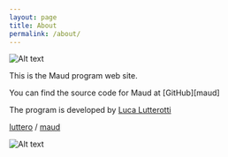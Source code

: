 ```yaml
---
layout: page
title: About
permalink: /about/
---
```


![Alt text](/maud/Images/Maud_icon2.png "MAUD icon, the multianalyser ladybug!")

This is the Maud program web site.

You can find the source code for Maud at [GitHub][maud]

The program is developed by [Luca Lutterotti][luttero-organization]

[luttero][luttero-organization] /
[maud](https://github.com/luttero/maud)

[luttero-organization]: https://luttero.github.io

![Alt text](/maud/Images/DII.png "Department of Industrial Engineering, University of Trento, Italy")
